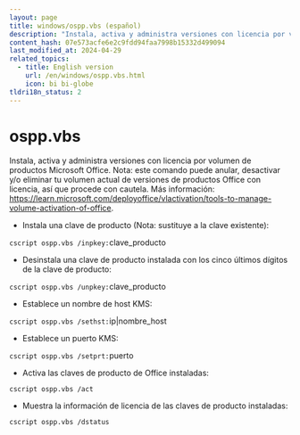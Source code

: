 ```yaml
---
layout: page
title: windows/ospp.vbs (español)
description: "Instala, activa y administra versiones con licencia por volumen de productos Microsoft Office."
content_hash: 07e573acfe6e2c9fdd94faa7998b15332d499094
last_modified_at: 2024-04-29
related_topics:
  - title: English version
    url: /en/windows/ospp.vbs.html
    icon: bi bi-globe
tldri18n_status: 2
---
```

# ospp.vbs

Instala, activa y administra versiones con licencia por volumen de productos Microsoft Office.
Nota: este comando puede anular, desactivar y/o eliminar tu volumen actual de versiones de productos Office con licencia, así que procede con cautela.
Más información: <https://learn.microsoft.com/deployoffice/vlactivation/tools-to-manage-volume-activation-of-office>.

- Instala una clave de producto (Nota: sustituye a la clave existente):

`cscript ospp.vbs /inpkey:`<span class="tldr-var badge badge-pill bg-dark-lm bg-white-dm text-white-lm text-dark-dm font-weight-bold">clave_producto</span>

- Desinstala una clave de producto instalada con los cinco últimos dígitos de la clave de producto:

`cscript ospp.vbs /unpkey:`<span class="tldr-var badge badge-pill bg-dark-lm bg-white-dm text-white-lm text-dark-dm font-weight-bold">clave_producto</span>

- Establece un nombre de host KMS:

`cscript ospp.vbs /sethst:`<span class="tldr-var badge badge-pill bg-dark-lm bg-white-dm text-white-lm text-dark-dm font-weight-bold">ip|nombre_host</span>

- Establece un puerto KMS:

`cscript ospp.vbs /setprt:`<span class="tldr-var badge badge-pill bg-dark-lm bg-white-dm text-white-lm text-dark-dm font-weight-bold">puerto</span>

- Activa las claves de producto de Office instaladas:

`cscript ospp.vbs /act`

- Muestra la información de licencia de las claves de producto instaladas:

`cscript ospp.vbs /dstatus`

